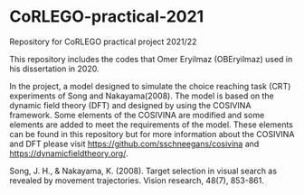# CoRLEGO-practical-2021
Repository for CoRLEGO practical project 2021/22

This repository includes the codes that Omer Eryilmaz (OBEryilmaz) used in his dissertation in 2020.

In the project, a model designed to simulate the choice reaching task (CRT) experiments of Song and Nakayama(2008). The model is based on the dynamic field theory (DFT) and designed by using the COSIVINA framework. Some elements of the COSIVINA are modified and some elements are added to meet the requirements of the model. These elements can be found in this repository but for more information about the COSIVINA and DFT please visit https://github.com/sschneegans/cosivina and https://dynamicfieldtheory.org/.

Song, J. H., & Nakayama, K. (2008). Target selection in visual search as revealed by movement trajectories. Vision research, 48(7), 853-861.
